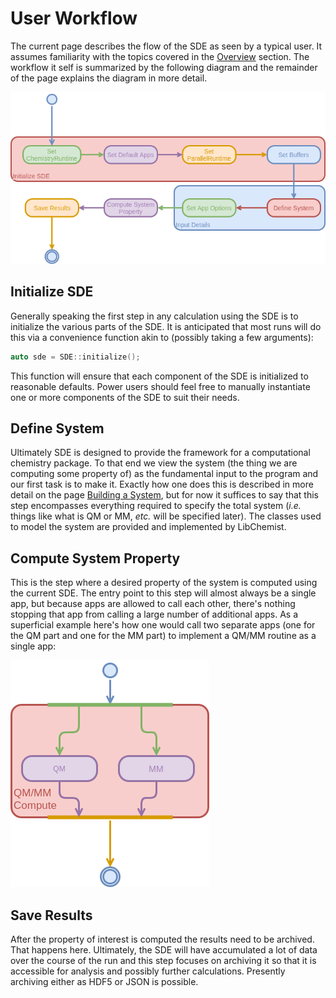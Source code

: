 User Workflow
=============

The current page describes the flow of the SDE as seen by a typical user. It 
assumes familiarity with the topics covered in the [Overview](dox/overview.md) 
section.  The workflow it self is summarized by the following diagram and the
remainder of the page explains the diagram in more detail.

![](uml/ProgramFlow.png)


Initialize SDE
--------------

Generally speaking the first step in any calculation using the SDE is to 
initialize the various parts of the SDE.  It is anticipated that most runs will
do this via a convenience function akin to (possibly taking a few arguments):

```.cpp
auto sde = SDE::initialize();
```

This function will ensure that each component of the SDE is initialized to 
reasonable defaults.  Power users should feel free to manually instantiate 
one or more components of the SDE to suit their needs.


Define System
-------------

Ultimately SDE is designed to provide the framework for a computational 
chemistry package.  To that end we view the system (the thing we are 
computing some property of) as the fundamental input to the program and our 
first task is to make it.  Exactly how one does this is described in more detail
on the page [Building a System](), but for now it suffices to say that this step
encompasses everything required to specify the total system (*i.e.* things like
what is QM or MM, *etc.* will be specified later).  The classes used to model
the system are provided and implemented by LibChemist.


Compute System Property
-----------------------

This is the step where a desired property of the system is computed using the
current SDE.  The entry point to this step will almost always be a single app, 
but because apps are allowed to call each other, there's nothing stopping that app 
from calling a large number of additional apps.  As a superficial example 
here's how one would call two separate apps (one for the QM part and one for 
the MM part) to implement a QM/MM routine as a single app:

![](uml/qm_mm.png)

Save Results
------------

After the property of interest is computed the results need to be archived.  
That happens here.  Ultimately, the SDE will have accumulated a lot of data
over the course of the run and this step focuses on archiving it so that it is 
accessible for analysis and possibly further calculations.  Presently 
archiving either as HDF5 or JSON is possible.
